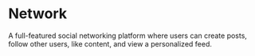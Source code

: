 # Network
A full-featured social networking platform where users can create posts, follow other users, like content, and view a personalized feed.
